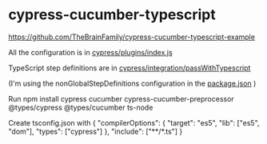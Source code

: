 # cypress-cucumber-typescript
https://github.com/TheBrainFamily/cypress-cucumber-typescript-example

All the configuration is in [cypress/plugins/index.js](cypress/plugins/index.js)

TypeScript step definitions are in [cypress/integration/passWithTypescript](cypress/integration/passWithTypescript)

(I'm using the nonGlobalStepDefinitions configuration in the [package.json](package.json) )

Run npm install cypress cucumber cypress-cucumber-preprocessor @types/cypress @types/cucumber ts-node

Create tsconfig.json with { "compilerOptions": { "target": "es5", "lib": ["es5", "dom"], "types": ["cypress"] }, "include": ["**/*.ts"] }


